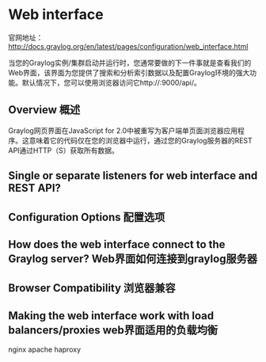 # Web interface
官网地址：http://docs.graylog.org/en/latest/pages/configuration/web_interface.html

当您的Graylog实例/集群启动并运行时，您通常要做的下一件事就是查看我们的Web界面，该界面为您提供了搜索和分析索引数据以及配置Graylog环境的强大功能。默认情况下，您可以使用浏览器访问它http://<graylog-server>:9000/api/。

## Overview 概述
Graylog网页界面在JavaScript for 2.0中被重写为客户端单页面浏览器应用程序。这意味着它的代码仅在您的浏览器中运行，通过您的Graylog服务器的REST API通过HTTP（S）获取所有数据。

## Single or separate listeners for web interface and REST API?
## Configuration Options 配置选项
## How does the web interface connect to the Graylog server? Web界面如何连接到graylog服务器

## Browser Compatibility 浏览器兼容

## Making the web interface work with load balancers/proxies web界面适用的负载均衡
nginx
apache
haproxy
